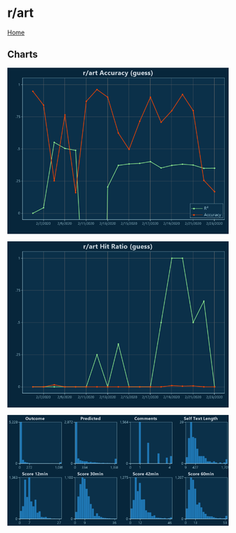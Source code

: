 # r/art

[Home](../index.md)

## Charts

![r/art R² (guess)](../images/guess_art_Accuracy.png "r/art R² (guess)")

![r/art Hit Ratio (guess)](../images/guess_art_HitRatio.png "r/art Hit Ratio (guess)")

![r/art Distributions (guess)](../images/guess_art_Distributions.png "r/art Distributions (guess)")

